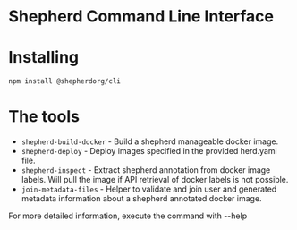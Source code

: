 # Shepherd Command Line Interface

# Installing 

```
npm install @shepherdorg/cli
```

# The tools
- ```shepherd-build-docker``` - Build a shepherd manageable docker image.
- ```shepherd-deploy``` - Deploy images specified in the provided herd.yaml file.
- ```shepherd-inspect``` - Extract shepherd annotation from docker image labels. Will pull the image if API retrieval of docker labels is not possible.
- ```join-metadata-files``` - Helper to validate and join user and generated metadata information about a shepherd annotated docker image.

For more detailed information, execute the command with --help


